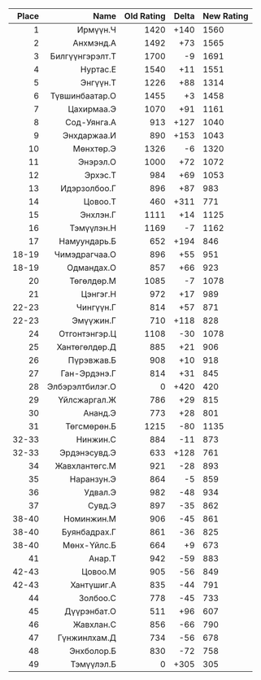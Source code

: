 |Place| Name | Old Rating | Delta | New Rating |
|---:|-----:|-----------:|------:|-----------|
|1|Ирмүүн.Ч|1420|+140|1560|
|2|Анхмэнд.А|1492|+73|1565|
|3|Билгүүнгэрэлт.Т|1700|-9|1691|
|4|Нуртас.Е|1540|+11|1551|
|5|Энгүүн.Т|1226|+88|1314|
|6|Түвшинбаатар.О|1455|+3|1458|
|7|Цахирмаа.Э|1070|+91|1161|
|8|Сод-Уянга.А|913|+127|1040|
|9|Энхдаржаа.И|890|+153|1043|
|10|Мөнхтөр.Э|1326|-6|1320|
|11|Энэрэл.О|1000|+72|1072|
|12|Эрхэс.Т|984|+69|1053|
|13|Идэрзолбоо.Г|896|+87|983|
|14|Цовоо.Т|460|+311|771|
|15|Энхлэн.Г|1111|+14|1125|
|16|Тэмүүлэн.Н|1169|-7|1162|
|17|Намуундарь.Б|652|+194|846|
|18-19|Чимэдрагчаа.О|896|+55|951|
|18-19|Одмандах.О|857|+66|923|
|20|Төгөлдөр.М|1085|-7|1078|
|21|Цэнгэг.Н|972|+17|989|
|22-23|Чингүүн.Г|814|+57|871|
|22-23|Эмүүжин.Г|710|+118|828|
|24|Отгонтэнгэр.Ц|1108|-30|1078|
|25|Хантөгөлдөр.Д|885|+21|906|
|26|Пүрэвжав.Б|908|+10|918|
|27|Ган-Эрдэнэ.Г|814|+31|845|
|28|Элбэрэлтбилэг.О|0|+420|420|
|29|Үйлсжаргал.Ж|786|+29|815|
|30|Ананд.Э|773|+28|801|
|31|Төгсмөрөн.Б|1215|-80|1135|
|32-33|Нинжин.С|884|-11|873|
|32-33|Эрдэнэсувд.Э|633|+128|761|
|34|Жавхлантөгс.М|921|-28|893|
|35|Наранзун.Э|864|-5|859|
|36|Удвал.Э|982|-48|934|
|37|Сувд.Э|897|-35|862|
|38-40|Номинжин.М|906|-45|861|
|38-40|Буянбадрах.Г|861|-36|825|
|38-40|Мөнх-Үйлс.Б|664|+9|673|
|41|Анар.Т|942|-59|883|
|42-43|Цовоо.М|905|-56|849|
|42-43|Хантүшиг.А|835|-44|791|
|44|Золбоо.С|778|-45|733|
|45|Дүүрэнбат.О|511|+96|607|
|46|Жавхлан.С|856|-66|790|
|47|Гүнжинлхам.Д|734|-56|678|
|48|Энхболор.Б|830|-72|758|
|49|Тэмүүлэл.Б|0|+305|305|
